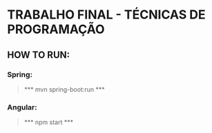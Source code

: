 # TRABALHO FINAL - TÉCNICAS DE PROGRAMAÇÃO


## HOW TO RUN:

### Spring:
>  *** mvn spring-boot:run ***

### Angular:
> *** npm start ***
